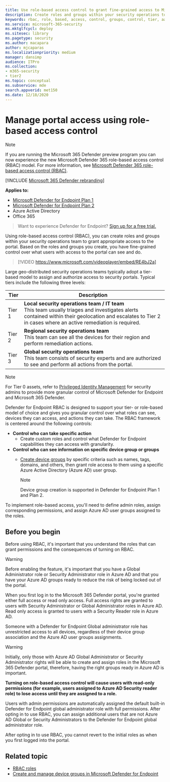 ```yaml
---
title: Use role-based access control to grant fine-grained access to Microsoft 365 Defender portal
description: Create roles and groups within your security operations to grant access to the portal.
keywords: rbac, role, based, access, control, groups, control, tier, aad
ms.service: microsoft-365-security
ms.mktglfcycl: deploy
ms.sitesec: library
ms.pagetype: security
ms.author: macapara
author: mjcaparas
ms.localizationpriority: medium
manager: dansimp
audience: ITPro
ms.collection:
- m365-security
- tier2
ms.topic: conceptual
ms.subservice: mde
search.appverid: met150
ms.date: 12/18/2020
---
```


# Manage portal access using role-based access control

> [!NOTE]
> If you are running the Microsoft 365 Defender preview program you can now experience the new Microsoft Defender 365 role-based access control (RBAC) model. For more information, see [Microsoft Defender 365 role-based access control (RBAC)](../defender/manage-rbac.md).

[!INCLUDE [Microsoft 365 Defender rebranding](../../includes/microsoft-defender.md)]

**Applies to:**

- [Microsoft Defender for Endpoint Plan 1](https://go.microsoft.com/fwlink/p/?linkid=2154037)
- [Microsoft Defender for Endpoint Plan 2](https://go.microsoft.com/fwlink/p/?linkid=2154037)
- Azure Active Directory
- Office 365

> Want to experience Defender for Endpoint? [Sign up for a free trial.](https://signup.microsoft.com/create-account/signup?products=7f379fee-c4f9-4278-b0a1-e4c8c2fcdf7e&ru=https://aka.ms/MDEp2OpenTrial?ocid=docs-wdatp-rbac-abovefoldlink)

Using role-based access control (RBAC), you can create roles and groups within your security operations team to grant appropriate access to the  portal. Based on the roles and groups you create, you have fine-grained control over what users with access to the portal can see and do.

> [!VIDEO https://www.microsoft.com/videoplayer/embed/RE4bJ2a]

Large geo-distributed security operations teams typically adopt a tier-based model to assign and authorize access to security portals. Typical tiers include the following three levels:

|Tier|Description|
|---|---|
|Tier 1|**Local security operations team / IT team** <br> This team usually triages and investigates alerts contained within their geolocation and escalates to Tier 2 in cases where an active remediation is required.|
|Tier 2|**Regional security operations team** <br> This team can see all the devices for their region and perform remediation actions.|
|Tier 3|**Global security operations team** <br> This team consists of security experts and are authorized to see and perform all actions from the portal.|

> [!NOTE]
> For Tier 0 assets, refer to [Privileged Identity Management](/azure/active-directory/privileged-identity-management/pim-configure) for security admins to provide more granular control of Microsoft Defender for Endpoint and Microsoft 365 Defender.

Defender for Endpoint RBAC is designed to support your tier- or role-based model of choice and gives you granular control over what roles can see, devices they can access, and actions they can take. The RBAC framework is centered around the following controls:

- **Control who can take specific action**
  - Create custom roles and control what Defender for Endpoint capabilities they can access with granularity.
- **Control who can see information on specific device group or groups**
  - [Create device groups](machine-groups.md) by specific criteria such as names, tags, domains, and others, then grant role access to them using a specific  Azure Active Directory (Azure AD) user group.

    > [!NOTE]
    > Device group creation is supported in Defender for Endpoint Plan 1 and Plan 2.

To implement role-based access, you'll need to define admin roles, assign corresponding permissions, and assign Azure AD user groups assigned to the roles.

## Before you begin

Before using RBAC, it's important that you understand the roles that can grant permissions and the consequences of turning on RBAC.

> [!WARNING]
> Before enabling the feature, it's important that you have a Global Administrator role or Security Administrator role in Azure AD and that you have your Azure AD groups ready to reduce the risk of being locked out of the portal.

When you first log in to the Microsoft 365 Defender portal, you're granted either full access or read only access. Full access rights are granted to users with Security Administrator or Global Administrator roles in Azure AD. Read only access is granted to users with a Security Reader role in Azure AD.

Someone with a Defender for Endpoint Global administrator role has unrestricted access to all devices, regardless of their device group association and the Azure AD user groups assignments.

> [!WARNING]
> Initially, only those with Azure AD Global Administrator or Security Administrator rights will be able to create and assign roles in the Microsoft 365 Defender portal, therefore, having the right groups ready in Azure AD is important.
>
> **Turning on role-based access control will cause users with read-only permissions (for example, users assigned to Azure AD Security reader role) to lose access until they are assigned to a role.**
>
> Users with admin permissions are automatically assigned the default built-in Defender for Endpoint global administrator role with full permissions. After opting in to use RBAC, you can assign additional users that are not Azure AD Global or Security Administrators to the Defender for Endpoint global administrator role.
>
> After opting in to use RBAC, you cannot revert to the initial roles as when you first logged into the portal.

## Related topic

- [RBAC roles](../office-365-security/migrate-to-defender-for-office-365-onboard.md#rbac-roles)
- [Create and manage device groups in Microsoft Defender for Endpoint](machine-groups.md)

